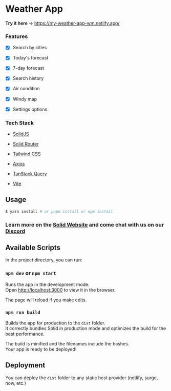 # Weather App

**Try it here** -> https://my-weather-app-wm.netlify.app/

### Features

- [x] Search by cities

- [x] Today's forecast

- [x] 7-day forecast

- [x] Search history

- [x] Air condition

- [x] Windy map

- [x] Settings options

### Tech Stack

- [SolidJS](https://www.solidjs.com/)

- [Solid Router](https://github.com/solidjs/solid-router)

- [Tailwind CSS](https://tailwindcss.com/)

- [Axios](https://axios-http.com/)
- [TanStack Query](https://tanstack.com/query/latest)

- [Vite](https://vitejs.dev/)

## Usage

```bash
$ yarn install # or pnpm install or npm install
```

### Learn more on the [Solid Website](https://solidjs.com) and come chat with us on our [Discord](https://discord.com/invite/solidjs)

## Available Scripts

In the project directory, you can run:

### `npm dev` or `npm start`

Runs the app in the development mode.<br>
Open [http://localhost:3000](http://localhost:3000) to view it in the browser.

The page will reload if you make edits.<br>

### `npm run build`

Builds the app for production to the `dist` folder.<br>
It correctly bundles Solid in production mode and optimizes the build for the best performance.

The build is minified and the filenames include the hashes.<br>
Your app is ready to be deployed!

## Deployment

You can deploy the `dist` folder to any static host provider (netlify, surge, now, etc.)
